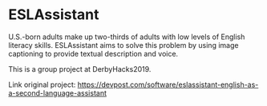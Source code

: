 # ESLAssistant
U.S.-born adults make up two-thirds of adults with low levels of English literacy skills. ESLAssistant aims to solve this problem by using image captioning to provide textual description and voice. 

This is a group project at DerbyHacks2019.

Link original project:
https://devpost.com/software/eslassistant-english-as-a-second-language-assistant
